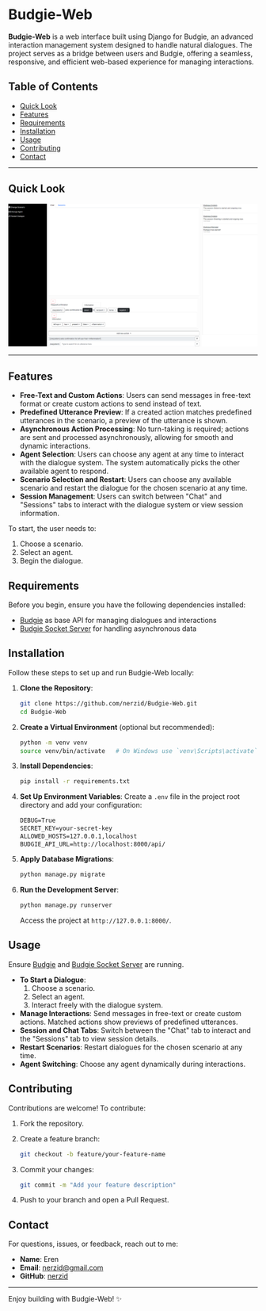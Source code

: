 # Budgie-Web

**Budgie-Web** is a web interface built using Django for Budgie, an advanced interaction management system designed to handle natural dialogues. The project serves as a bridge between users and Budgie, offering a seamless, responsive, and efficient web-based experience for managing interactions.

## Table of Contents

- [Quick Look](#quicklook)
- [Features](#features)
- [Requirements](#requirements)
- [Installation](#installation)
- [Usage](#usage)
- [Contributing](#contributing)
- [Contact](#contact)

---

## Quick Look

![docs/images/budgie-web.png](docs/images/budgie-web.png)

---

## Features

- **Free-Text and Custom Actions**: Users can send messages in free-text format or create custom actions to send instead of text. 
- **Predefined Utterance Preview**: If a created action matches predefined utterances in the scenario, a preview of the utterance is shown.
- **Asynchronous Action Processing**: No turn-taking is required; actions are sent and processed asynchronously, allowing for smooth and dynamic interactions.
- **Agent Selection**: Users can choose any agent at any time to interact with the dialogue system. The system automatically picks the other available agent to respond.
- **Scenario Selection and Restart**: Users can choose any available scenario and restart the dialogue for the chosen scenario at any time.
- **Session Management**: Users can switch between "Chat" and "Sessions" tabs to interact with the dialogue system or view session information.

To start, the user needs to:

1. Choose a scenario.
2. Select an agent.
3. Begin the dialogue.

## Requirements

Before you begin, ensure you have the following dependencies installed:

- [Budgie](https://github.com/nerzid/budgie) as base API for managing dialogues and interactions
- [Budgie Socket Server](https://github.com/nerzid/budgie-socket-server) for handling asynchronous data

## Installation

Follow these steps to set up and run Budgie-Web locally:

1. **Clone the Repository**:

   ```bash
   git clone https://github.com/nerzid/Budgie-Web.git
   cd Budgie-Web
   ```

2. **Create a Virtual Environment** (optional but recommended):

   ```bash
   python -m venv venv
   source venv/bin/activate   # On Windows use `venv\Scripts\activate`
   ```

3. **Install Dependencies**:

   ```bash
   pip install -r requirements.txt
   ```

4. **Set Up Environment Variables**:
   Create a `.env` file in the project root directory and add your configuration:

   ```
   DEBUG=True
   SECRET_KEY=your-secret-key
   ALLOWED_HOSTS=127.0.0.1,localhost
   BUDGIE_API_URL=http://localhost:8000/api/
   ```

5. **Apply Database Migrations**:

   ```bash
   python manage.py migrate
   ```

6. **Run the Development Server**:

   ```bash
   python manage.py runserver
   ```

   Access the project at `http://127.0.0.1:8000/`.

## Usage

Ensure [Budgie](https://github.com/nerzid/budgie) and [Budgie Socket Server](https://github.com/nerzid/budgie-socket-server) are running.

- **To Start a Dialogue**:
   1. Choose a scenario.
   2. Select an agent.
   3. Interact freely with the dialogue system.
- **Manage Interactions**: Send messages in free-text or create custom actions. Matched actions show previews of predefined utterances.
- **Session and Chat Tabs**: Switch between the "Chat" tab to interact and the "Sessions" tab to view session details.
- **Restart Scenarios**: Restart dialogues for the chosen scenario at any time.
- **Agent Switching**: Choose any agent dynamically during interactions.

## Contributing

Contributions are welcome! To contribute:

1. Fork the repository.
2. Create a feature branch:

   ```bash
   git checkout -b feature/your-feature-name
   ```

3. Commit your changes:

   ```bash
   git commit -m "Add your feature description"
   ```

4. Push to your branch and open a Pull Request.

## Contact

For questions, issues, or feedback, reach out to me:

- **Name**: Eren
- **Email**: [nerzid@gmail.com](mailto:nerzid@gmail.com)
- **GitHub**: [nerzid](https://github.com/nerzid)

---

Enjoy building with Budgie-Web! ✨